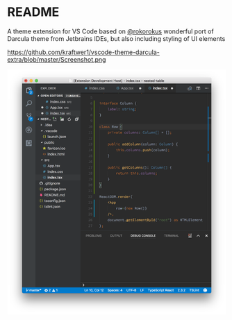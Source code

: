 # README
A theme extension for VS Code based on [@rokorokus](https://github.com/rokoroku) wonderful port of Darcula theme from Jetbrains IDEs, but also including styling of UI elements

https://github.com/kraftwer1/vscode-theme-darcula-extra/blob/master/Screenshot.png

![Screenshot](https://github.com/kraftwer1/vscode-theme-darcula-extra/blob/master/Screenshot.png "Screenshot")
